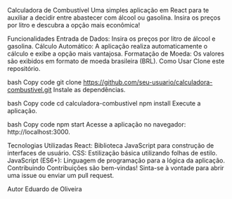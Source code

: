 
Calculadora de Combustível
Uma simples aplicação em React para te auxiliar a decidir entre abastecer com álcool ou gasolina. Insira os preços por litro e descubra a opção mais econômica!

Funcionalidades
Entrada de Dados: Insira os preços por litro de álcool e gasolina.
Cálculo Automático: A aplicação realiza automaticamente o cálculo e exibe a opção mais vantajosa.
Formatação de Moeda: Os valores são exibidos em formato de moeda brasileira (BRL).
Como Usar
Clone este repositório.

bash
Copy code
git clone https://github.com/seu-usuario/calculadora-combustivel.git
Instale as dependências.

bash
Copy code
cd calculadora-combustivel
npm install
Execute a aplicação.

bash
Copy code
npm start
Acesse a aplicação no navegador: http://localhost:3000.

Tecnologias Utilizadas
React: Biblioteca JavaScript para construção de interfaces de usuário.
CSS: Estilização básica utilizando folhas de estilo.
JavaScript (ES6+): Linguagem de programação para a lógica da aplicação.
Contribuindo
Contribuições são bem-vindas! Sinta-se à vontade para abrir uma issue ou enviar um pull request.

Autor
Eduardo de Oliveira
